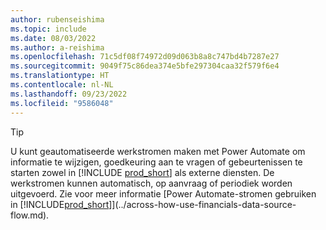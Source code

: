 ```yaml
---
author: rubenseishima
ms.topic: include
ms.date: 08/03/2022
ms.author: a-reishima
ms.openlocfilehash: 71c5df08f74972d09d063b8a8c747bd4b7287e27
ms.sourcegitcommit: 9049f75c86dea374e5bfe297304caa32f579f6e4
ms.translationtype: HT
ms.contentlocale: nl-NL
ms.lasthandoff: 09/23/2022
ms.locfileid: "9586048"
---
```

> [!TIP]
> U kunt geautomatiseerde werkstromen maken met Power Automate om informatie te wijzigen, goedkeuring aan te vragen of gebeurtenissen te starten zowel in [!INCLUDE [prod_short](prod_short.md)] als externe diensten. De werkstromen kunnen automatisch, op aanvraag of periodiek worden uitgevoerd. Zie voor meer informatie [Power Automate-stromen gebruiken in [!INCLUDE[prod_short](includes/prod_short.md)]](../across-how-use-financials-data-source-flow.md).
